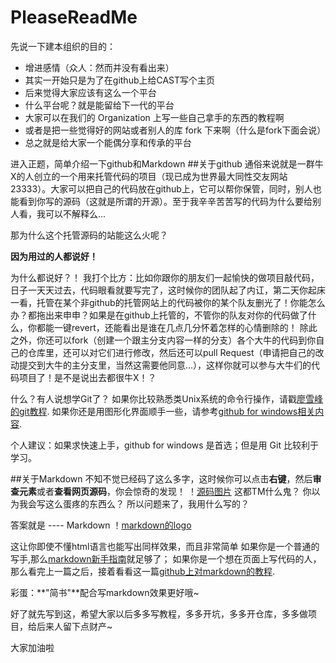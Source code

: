# PleaseReadMe

先说一下建本组织的目的：
- 增进感情（众人：然而并没有看出来）
- 其实一开始只是为了在github上给CAST写个主页
- 后来觉得大家应该有这么一个平台
- 什么平台呢？就是能留给下一代的平台
- 大家可以在我们的 Organization 上写一些自己拿手的东西的教程啊
- 或者是把一些觉得好的网站或者别人的库 fork 下来啊（什么是fork下面会说）
- 总之就是给大家一个能偶分享和传承的平台

进入正题，简单介绍一下github和Markdown
##关于github
通俗来说就是一群牛X的人创立的一个用来托管代码的项目（现已成为世界最大同性交友网站 23333）。大家可以把自己的代码放在github上，它可以帮你保管，同时，别人也能看到你写的源码（这就是所谓的开源）。至于我辛辛苦苦写的代码为什么要给别人看，我可以不解释么...

那为什么这个托管源码的站能这么火呢？

**因为用过的人都说好！**

为什么都说好？！
我打个比方：比如你跟你的朋友们一起愉快的做项目敲代码，日子一天天过去，代码眼看就要写完了，这时候你的团队起了内讧，第二天你起床一看，托管在某个非github的托管网站上的代码被你的某个队友删光了！你能怎么办？都拖出来申申？如果是在github上托管的，不管你的队友对你的代码做了什么，你都能一键revert，还能看出是谁在几点几分怀着怎样的心情删除的！
除此之外，你还可以fork（创建一个跟主分支内容一样的分支）各个大牛的代码到你自己的仓库里，还可以对它们进行修改，然后还可以pull Request（申请把自己的改动提交到大牛的主分支里，当然这需要他同意...），这样你就可以参与大牛们的代码项目了！是不是说出去都很牛X！？

什么？有人说想学Git了？
如果你比较熟悉类Unix系统的命令行操作，请戳[廖雪峰的git教程](http://www.liaoxuefeng.com/wiki/0013739516305929606dd18361248578c67b8067c8c017b000).
如果你还是用图形化界面顺手一些，请参考[github for windows相关内容](https://www.baidu.com/s?wd=github%20for%20windows&rsv_spt=1&issp=1&f=8&rsv_bp=0&rsv_idx=2&ie=utf-8&tn=monline_5_dg&rsv_enter=1&rsv_sug3=9&rsv_sug1=8&oq=github&rsv_pq=8b6ee88e000022e8&rsv_t=3264ugafq%2BogoWnJRknpAB%2Bl0lUzqQCuRvfYnyyPiPDEwyCeTr%2FmRdpfKextnC0xHDV2).

个人建议：如果求快速上手，github for windows 是首选；但是用 Git 比较利于学习。

##关于Markdown
不知不觉已经码了这么多字，这时候你可以点击**右键**，然后**审查元素**或者**查看网页源码**，你会惊奇的发现！
！[源码图片]()
这都TM什么鬼？
你以为我会写这么蛋疼的东西么？
所以问题来了，我用什么写的？

答案就是 ---- Markdown
！[markdown的logo]()

这让你即使不懂html语言也能写出同样效果，而且非常简单
如果你是一个普通的写手,那么[markdown新手指南](http://www.jianshu.com/p/q81RER)就足够了；
如果你是一个想在页面上写代码的人，那么看完上一篇之后，接着看看这一篇[github上对markdown的教程](https://guides.github.com/features/mastering-markdown/).

彩蛋：**"简书"**配合写markdown效果更好哦~

好了就先写到这，希望大家以后多多写教程，多多开坑，多多开仓库，多多做项目，给后来人留下点财产~

大家加油啦
